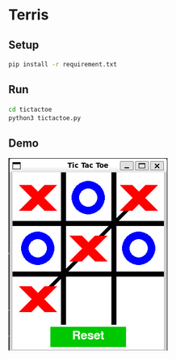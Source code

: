 # Terris

## Setup

```bash
pip install -r requirement.txt
```

## Run

```bash
cd tictactoe
python3 tictactoe.py
```

## Demo

![demo](./assets/demo.png)
